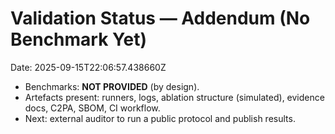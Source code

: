 
# Validation Status — Addendum (No Benchmark Yet)

Date: 2025-09-15T22:06:57.438660Z

- Benchmarks: **NOT PROVIDED** (by design).  
- Artefacts present: runners, logs, ablation structure (simulated), evidence docs, C2PA, SBOM, CI workflow.  
- Next: external auditor to run a public protocol and publish results.

